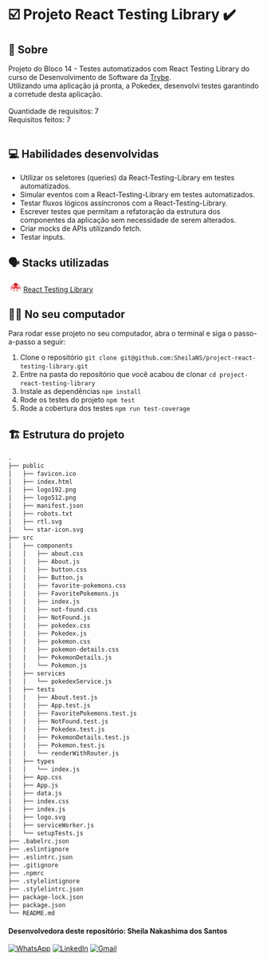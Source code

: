 # :ballot_box_with_check: Projeto React Testing Library :heavy_check_mark:

## :page_facing_up: Sobre

Projeto do Bloco 14 - Testes automatizados com React Testing Library do curso de Desenvolvimento de Software da [Trybe](https://www.betrybe.com).<br>
Utilizando uma aplicação já pronta, a Pokedex, desenvolvi testes garantindo a corretude desta aplicação.<br><br>
Quantidade de requisitos: 7<br>
Requisitos feitos: 7<br><br>

## :computer: Habilidades desenvolvidas

- Utilizar os seletores (queries) da React-Testing-Library em testes automatizados.
- Simular eventos com a React-Testing-Library em testes automatizados.
- Testar fluxos lógicos assíncronos com a React-Testing-Library.
- Escrever testes que permitam a refatoração da estrutura dos componentes da aplicação sem necessidade de serem alterados.
- Criar mocks de APIs utilizando fetch.
- Testar inputs.

## :speaking_head: Stacks utilizadas
<div align="left">
  <a href="https://testing-library.com/docs/react-testing-library/intro/"><img alt="RTL icon" height="20px" width="30px" src="public/rtl.svg" />React Testing Library</a>
</div>

## :woman_technologist: No seu computador
Para rodar esse projeto no seu computador, abra o terminal e siga o passo-a-passo a seguir:

1. Clone o repositório `git clone git@github.com:SheilaNS/project-react-testing-library.git`
2. Entre na pasta do repositório que você acabou de clonar `cd project-react-testing-library`
3. Instale as dependências `npm install`
4. Rode os testes do projeto `npm test`
5. Rode a cobertura dos testes `npm run test-coverage` 

## :building_construction: Estrutura do projeto
```
.
├── public
│   ├── favicon.ico
│   ├── index.html
│   ├── logo192.png
│   ├── logo512.png
│   ├── manifest.json
│   ├── robots.txt
│   ├── rtl.svg
│   └── star-icon.svg
├── src
│   ├── components
│   │   ├── about.css
│   │   ├── About.js
│   │   ├── button.css
│   │   ├── Button.js
│   │   ├── favorite-pokemons.css
│   │   ├── FavoritePokemons.js
│   │   ├── index.js
│   │   ├── not-found.css
│   │   ├── NotFound.js
│   │   ├── pokedex.css
│   │   ├── Pokedex.js
│   │   ├── pokemon.css
│   │   ├── pokemon-details.css
│   │   ├── PokemonDetails.js
│   │   └── Pokemon.js
│   ├── services
│   │   └── pokedexService.js
│   ├── tests
│   │   ├── About.test.js
│   │   ├── App.test.js
│   │   ├── FavoritePokemons.test.js
│   │   ├── NotFound.test.js
│   │   ├── Pokedex.test.js
│   │   ├── PokemonDetails.test.js
│   │   ├── Pokemon.test.js
│   │   └── renderWithRouter.js
│   ├── types
│   │   └── index.js
│   ├── App.css
│   ├── App.js
│   ├── data.js
│   ├── index.css
│   ├── index.js
│   ├── logo.svg
│   ├── serviceWorker.js
│   └── setupTests.js
├── .babelrc.json
├── .eslintignore
├── .eslintrc.json
├── .gitignore
├── .npmrc
├── .stylelintignore
├── .stylelintrc.json
├── package-lock.json
├── package.json
└── README.md
```

 #### Desenvolvedora deste repositório: Sheila Nakashima dos Santos
<a href="https://wa.me/+5511995985416?text=Sheila%20Dev" target="_blank" rel="external"><img src="https://img.shields.io/badge/WhatsApp-25D366?style=for-the-badge&logo=whatsapp&logoColor=white" alt="WhatsApp" height="25px" /></a>
<a href="https://www.linkedin.com/in/sheila-nakashima-dos-santos/" target="_blank" rel="external"><img src="https://img.shields.io/badge/LinkedIn-0077B5?style=for-the-badge&logo=linkedin&logoColor=white" alt="LinkedIn" height="25px"></a>
<a href="mailto:shei.nsantos@gmail.com" target="_blank" rel="external"><img src="https://img.shields.io/badge/Gmail-D14836?style=for-the-badge&logo=gmail&logoColor=white" alt="Gmail" height="25px"></a>